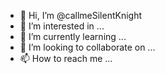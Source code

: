 - 👋 Hi, I’m @callmeSilentKnight
- 👀 I’m interested in ...
- 🌱 I’m currently learning ...
- 💞️ I’m looking to collaborate on ...
- 📫 How to reach me ...

<!---
callmeSilentKnight/callmeSilentKnight is a ✨ special ✨ repository because its `README.md` (this file) appears on your GitHub profile.
You can click the Preview link to take a look at your changes.
--->
